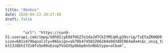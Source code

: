 ```yaml
---
title: "Abobus"
date: 2020-09-23 20:27:08
draft: false
---
```


            "url": "https://sun9-51.userapi.com/impg/Gdh8IiyE8dfHSZ7o1daJdTCkIYMCqHLg39sr1g/TsEfaZR0QD0.jpg?size=681x479&quality=96&sign=ab70b474503266284e043d85964ada4c&c_uniq_tag=2-ktI3J8EhI7Zz0fs5e09uEsopTVoGVSp9kbp6nSnNU&type=album",

